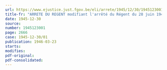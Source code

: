 ```yaml
---
url: https://www.ejustice.just.fgov.be/eli/arrete/1945/12/30/1945123001/justel
title-fr: "ARRETE DU REGENT modifiant l'arrêté du Régent du 28 juin 1945, déterminant pour les exercices 1944-1945 et 1945 certaines modalités générales d'application de la loi du 8 juillet 1936, modifiée par celle du 20 août 1938, sur les congés annuels payés"
date: 1945-12-30
source:
number: 1945123001
page: 2666
case: 1945-12-30/01
publication: 1946-03-23
starts:
modifies:
pdf-original:
pdf-consolidated:
---
```


